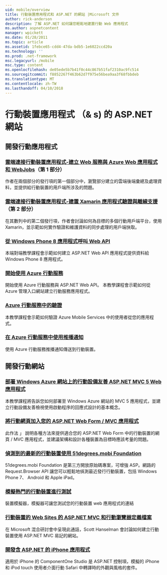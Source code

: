 ```yaml
---
uid: mobile/overview
title: 行動裝置應用程式和 ASP.NET 的網站 |Microsoft 文件
author: rick-anderson
description: 了解 ASP.NET 如何讓您輕鬆地建置行動 Web 應用程式
ms.author: aspnetcontent
manager: wpickett
ms.date: 01/28/2011
ms.topic: article
ms.assetid: 1febce65-cdd4-47da-bdb5-1e6022ccd20a
ms.technology: ''
ms.prod: .net-framework
msc.legacyurl: /mobile
msc.type: content
ms.openlocfilehash: de05ede5b7b41f0c44c867b51faf2310ac9fc514
ms.sourcegitcommit: f8852267f463b62d7f975e56bea9aa3f68fbbdeb
ms.translationtype: MT
ms.contentlocale: zh-TW
ms.lasthandoff: 04/10/2018
---
```

<a name="mobile-apps--sites-with-aspnet"></a>行動裝置應用程式 （& s) 的 ASP.NET 網站
====================
## <a name="develop-mobile-apps"></a>開發行動應用程式


### <a name="cloud-connected-mobile-apps---create-a-web-service-with-azure-web-apps-and-webjobshttpsmsdnmicrosoftcommagazinemt185572part-1"></a>[雲端連接行動裝置應用程式-建立 Web 服務與 Azure Web 應用程式和 WebJobs](https://msdn.microsoft.com/magazine/mt185572)（第 1 部分）

作者在兩個部分的發行項的第一個部分中，瀏覽部分建立的雲端後端彙總及處理資料，並提供給行動裝置的用戶端所涉及的問題。


### <a name="cloud-connected-mobile-apps---build-a-xamarin-app-with-authentication-and-offline-supporthttpsmsdnmicrosoftcommagazinemt422581aspxpart-2"></a>[雲端連接行動裝置應用程式-建置 Xamarin 應用程式驗證與離線支援](https://msdn.microsoft.com/magazine/mt422581.aspx)（第 2 部分）

在其數列中的第二個發行項，作者會討論如何為目標的多個行動用戶端平台，使用 Xamarin，並示範如何實作驗證和維護資料的同步處理的用戶端快取。


### <a name="calling-web-api-from-a-windows-phone-8-applicationweb-apioverviewmobile-clientscalling-web-api-from-a-windows-phone-8-applicationmd"></a>[從 Windows Phone 8 應用程式呼叫 Web API](../web-api/overview/mobile-clients/calling-web-api-from-a-windows-phone-8-application.md)

本端對端教學課程會示範如何建立 ASP.NET Web API 應用程式提供資料給 Windows Phone 8 應用程式。


### <a name="get-started-with-azure-mobile-serviceshttpsazuremicrosoftcomdocumentationarticlesmobile-services-dotnet-backend-windows-store-dotnet-get-startedwtmcidzumoaspnet"></a>[開始使用 Azure 行動服務](https://azure.microsoft.com/documentation/articles/mobile-services-dotnet-backend-windows-store-dotnet-get-started?WT.mc_id=zumo_aspnet)

開始使用 Azure 行動服務與 ASP.NET Web API。 本教學課程會示範如何從 Azure 管理入口網站建立行動服務應用程式。


### <a name="authentication-in-azure-mobile-serviceshttpsazuremicrosoftcomdocumentationarticlesmobile-services-dotnet-backend-windows-store-dotnet-get-started-userswtmcidzumoaspnet"></a>[Azure 行動服務中的驗證](https://azure.microsoft.com/documentation/articles/mobile-services-dotnet-backend-windows-store-dotnet-get-started-users/?WT.mc_id=zumo_aspnet)

本教學課程會示範如何驗證 Azure Mobile Services 中的使用者從您的應用程式。


### <a name="using-push-notifications-in-azure-mobile-serviceshttpsazuremicrosoftcomdocumentationarticlesmobile-services-dotnet-backend-windows-store-dotnet-get-started-pushwtmcidzumoaspnet"></a>[在 Azure 行動服務中使用推播通知](https://azure.microsoft.com/documentation/articles/mobile-services-dotnet-backend-windows-store-dotnet-get-started-push/?WT.mc_id=zumo_aspnet)

使用 Azure 行動服務推播通知傳送到行動裝置。


## <a name="develop-mobile-sites"></a>開發行動網站


### <a name="deploy-an-mobile-friendly-aspnet-mvc-5-web-application-on-windows-azure-web-siteshttpsdocsmicrosoftcomazureapp-service-webweb-sites-dotnet-deploy-aspnet-mvc-mobile-app"></a>[部署 Windows Azure 網站上的行動設備友善 ASP.NET MVC 5 Web 應用程式](https://docs.microsoft.com/azure/app-service-web/web-sites-dotnet-deploy-aspnet-mvc-mobile-app)

本教學課程將告訴您如何部署至 Windows Azure 網站的 MVC 5 應用程式，並建立行動設備友善檢視使用啟動程序的回應式設計的基本概念。


### <a name="add-mobile-pages-to-your-aspnet-web-forms--mvc-applicationwhitepapersadd-mobile-pages-to-your-aspnet-web-forms-mvc-applicationmd"></a>[將行動網頁加入您的 ASP.NET Web Form / MVC 應用程式](../whitepapers/add-mobile-pages-to-your-aspnet-web-forms-mvc-application.md)

此作法 」 說明各種方法來提供適合您的 ASP.NET Web Form 中的行動裝置的網頁 / MVC 應用程式，並建議架構和設計各種裝置為目標時應該考量的問題。


### <a name="detect-the-latest-mobile-devices-using-51degreesmobi-foundationhttpsgithubcom51degreesdotnet-device-detection"></a>[偵測到的最新的行動裝置使用 51degrees.mobi Foundation](https://github.com/51Degrees/dotNET-Device-Detection)

51degrees.mobi Foundation 是第三方開放原始碼專案，可增強 ASP。網路的 Request.Browser API 讓您可以輕鬆地偵測最近發行行動裝置，包括 Windows Phone 7、 Android 和 Apple iPad。


### <a name="simulate-popular-mobile-devices-for-testingdevice-simulatorsmd"></a>[模擬熱門的行動裝置進行測試](device-simulators.md)

裝置模擬器，模擬器可讓您測試您的行動裝置 web 應用程式的連結


### <a name="mobile-web-sites-with-aspnet-mvc-and-the-mobile-browser-definition-filehttpwwwhanselmancomblogmixmobilewebsiteswithaspnetmvcandthemobilebrowserdefinitionfileaspx"></a>[行動裝置的 Web Sites 的 ASP.NET MVC 和行動瀏覽器定義檔案](http://www.hanselman.com/blog/MixMobileWebSitesWithASPNETMVCAndTheMobileBrowserDefinitionFile.aspx)

在 Microsoft 混合研討會中呈現此通話，Scott Hanselman 會討論如何建立行動裝置使用 ASP.NET MVC 易記的網站。


### <a name="develop-iphone-applications-with-aspnethttplabscomponentonecomiphone"></a>[開發含 ASP.NET 的 iPhone 應用程式](http://labs.componentone.com/iPhone/)

適用於 iPhone 的 ComponentOne Studio 是 ASP.NET 控制項，模擬的 iPhone 和 iPod touch 使用者介面行動 Safari 中轉譯時的外觀與風格的套件。
